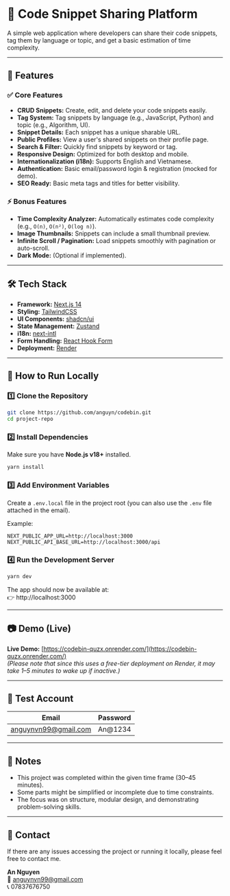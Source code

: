 # 🚀 Code Snippet Sharing Platform

A simple web application where developers can share their code snippets, tag them by language or topic, and get a basic estimation of time complexity.

---

## 🧩 Features

### ✅ Core Features

- **CRUD Snippets:** Create, edit, and delete your code snippets easily.
- **Tag System:** Tag snippets by language (e.g., JavaScript, Python) and topic (e.g., Algorithm, UI).
- **Snippet Details:** Each snippet has a unique sharable URL.
- **Public Profiles:** View a user's shared snippets on their profile page.
- **Search & Filter:** Quickly find snippets by keyword or tag.
- **Responsive Design:** Optimized for both desktop and mobile.
- **Internationalization (i18n):** Supports English and Vietnamese.
- **Authentication:** Basic email/password login & registration (mocked for demo).
- **SEO Ready:** Basic meta tags and titles for better visibility.

### ⚡ Bonus Features

- **Time Complexity Analyzer:** Automatically estimates code complexity (e.g., `O(n)`, `O(n²)`, `O(log n)`).
- **Image Thumbnails:** Snippets can include a small thumbnail preview.
- **Infinite Scroll / Pagination:** Load snippets smoothly with pagination or auto-scroll.
- **Dark Mode:** (Optional if implemented).

---

## 🛠️ Tech Stack

- **Framework:** [Next.js 14](https://nextjs.org/)
- **Styling:** [TailwindCSS](https://tailwindcss.com/)
- **UI Components:** [shadcn/ui](https://ui.shadcn.com/)
- **State Management:** [Zustand](https://github.com/pmndrs/zustand)
- **i18n:** [next-intl](https://next-intl-docs.vercel.app/)
- **Form Handling:** [React Hook Form](https://react-hook-form.com/)
- **Deployment:** [Render](https://render.com/)

---

## 🧠 How to Run Locally

### 1️⃣ Clone the Repository

```bash
git clone https://github.com/anguyn/codebin.git
cd project-repo
```

### 2️⃣ Install Dependencies

Make sure you have **Node.js v18+** installed.

```bash
yarn install
```

### 3️⃣ Add Environment Variables

Create a `.env.local` file in the project root (you can also use the `.env` file attached in the email).

Example:

```env
NEXT_PUBLIC_APP_URL=http://localhost:3000
NEXT_PUBLIC_API_BASE_URL=http://localhost:3000/api
```

### 4️⃣ Run the Development Server

```bash
yarn dev
```

The app should now be available at:  
👉 http://localhost:3000

---

## 📷 Demo (Live)

**Live Demo:** [https://codebin-quzx.onrender.com/](https://codebin-quzx.onrender.com/)  
_(Please note that since this uses a free-tier deployment on Render, it may take 1–5 minutes to wake up if inactive.)_

---

## 👤 Test Account

| Email                | Password |
| -------------------- | -------- |
| anguynvn99@gmail.com | An@1234  |

---

## 💬 Notes

- This project was completed within the given time frame (30–45 minutes).
- Some parts might be simplified or incomplete due to time constraints.
- The focus was on structure, modular design, and demonstrating problem-solving skills.

---

## 📧 Contact

If there are any issues accessing the project or running it locally, please feel free to contact me.

**An Nguyen**  
📩 anguynvn99@gmail.com  
📞 07837676750

